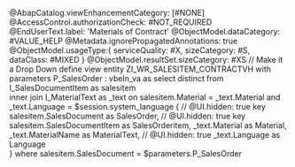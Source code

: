 @AbapCatalog.viewEnhancementCategory: [#NONE]
@AccessControl.authorizationCheck: #NOT_REQUIRED
@EndUserText.label: 'Materials of Contract'
@ObjectModel.dataCategory: #VALUE_HELP
@Metadata.ignorePropagatedAnnotations: true
@ObjectModel.usageType:{
    serviceQuality: #X,
    sizeCategory: #S,
    dataClass: #MIXED
}
@ObjectModel.resultSet.sizeCategory: #XS  // Make it a Drop Down
define view entity ZI_WR_SALESITEM_CONTRACTVH 
    with parameters
    P_SalesOrder : vbeln_va
  as select distinct from I_SalesDocumentItem as salesitem  
   inner join I_MaterialText as _text on salesitem.Material = _text.Material
                                      and _text.Language = $session.system_language
{
//    @UI.hidden: true
    key salesitem.SalesDocument as SalesOrder,
//    @UI.hidden: true
    key salesitem.SalesDocumentItem as SalesOrderitem,
    _text.Material as Material,
    _text.MaterialName as MaterialText,
//    @UI.hidden: true
    _text.Language as Language      
} where salesitem.SalesDocument = $parameters.P_SalesOrder
